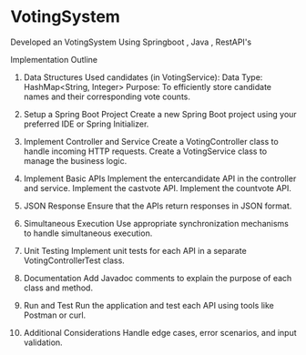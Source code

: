 # VotingSystem
Developed an VotingSystem Using Springboot , Java , RestAPI's

Implementation Outline
1. Data Structures Used
candidates (in VotingService):
Data Type: HashMap<String, Integer>
Purpose: To efficiently store candidate names and their corresponding vote counts.

2. Setup a Spring Boot Project
Create a new Spring Boot project using your preferred IDE or Spring Initializer.

3. Implement Controller and Service
Create a VotingController class to handle incoming HTTP requests.
Create a VotingService class to manage the business logic.

4. Implement Basic APIs
Implement the entercandidate API in the controller and service.
Implement the castvote API.
Implement the countvote API.

5. JSON Response
Ensure that the APIs return responses in JSON format.

6. Simultaneous Execution
Use appropriate synchronization mechanisms to handle simultaneous execution.

7. Unit Testing
Implement unit tests for each API in a separate VotingControllerTest class.

8. Documentation
Add Javadoc comments to explain the purpose of each class and method.

9. Run and Test
Run the application and test each API using tools like Postman or curl.

11. Additional Considerations
Handle edge cases, error scenarios, and input validation.
